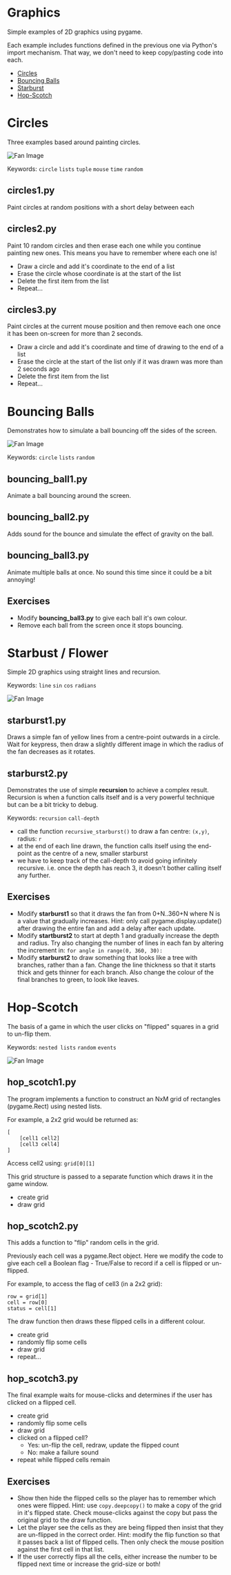 # Graphics
Simple examples of 2D graphics using pygame.

Each example includes functions defined in the previous one via Python's import mechanism. That way, we don't need to keep copy/pasting code into each.

- [Circles](#circles)
- [Bouncing Balls](#bouncing-balls)
- [Starburst](#starburst)
- [Hop-Scotch](#hop-scotch)

# Circles

Three examples based around painting circles. 

![Fan Image](images/circles1.png)

Keywords: `circle` `lists` `tuple` `mouse` `time` `random`

## circles1.py
Paint circles at random positions with a short delay between each

## circles2.py
Paint 10 random circles and then erase each one while you continue painting new ones. 
This means you have to remember where each one is! 

- Draw a circle and add it's coordinate to the end of a list
- Erase the circle whose coordinate is at the start of the list
- Delete the first item from the list
- Repeat...

## circles3.py
Paint circles at the current mouse position and then remove each one once it has been on-screen for more than 2 seconds.

- Draw a circle and add it's coordinate and time of drawing to the end of a list
- Erase the circle at the start of the list only if it was drawn was more than 2 seconds ago
- Delete the first item from the list
- Repeat...

# Bouncing Balls
Demonstrates how to simulate a ball bouncing off the sides of the screen.

![Fan Image](images/bouncing-balls.png)

Keywords: `circle` `lists` `random`

## bouncing_ball1.py

Animate a ball bouncing around the screen.

## bouncing_ball2.py

Adds sound for the bounce and simulate the effect of gravity on the ball.

## bouncing_ball3.py

Animate multiple balls at once. No sound this time since it could be a bit annoying!

## Exercises
- Modify **bouncing_ball3.py** to give each ball it's own colour.
- Remove each ball from the screen once it stops bouncing.


# Starbust / Flower

Simple 2D graphics using straight lines and recursion.

Keywords: `line` `sin` `cos` `radians`

![Fan Image](images/fan2.png)

## starburst1.py

Draws a simple fan of yellow lines from a centre-point outwards in a circle.
Wait for keypress, then draw a slightly different image in which the radius of the fan decreases as it rotates.

## starburst2.py

Demonstrates the use of simple **recursion** to achieve a complex result. Recursion is when a function calls itself and is a very powerful technique but can be a bit tricky to debug.

Keywords: `recursion` `call-depth`

- call the function `recursive_starburst()` to draw a fan centre: `(x,y)`, radius: `r`
- at the end of each line drawn, the function calls itself using the end-point as the centre of a new, smaller starburst
- we have to keep track of the call-depth to avoid going infinitely recursive. i.e. once the depth has reach 3, it doesn't bother calling itself any further.

## Exercises
- Modify **starburst1** so that it draws the fan from 0+N..360+N where N is a value that gradually increases. Hint: only call pygame.display.update() after drawing the entire fan and add a delay after each update.
- Modify **startburst2** to start at depth 1 and gradually increase the depth and radius. Try also changing the number of lines in each fan by altering the increment in: `for angle in range(0, 360, 30):`
- Modify **starburst2** to draw something that looks like a tree with branches, rather than a fan. Change the line thickness so that it starts thick and gets thinner for each branch. Also change the colour of the final branches to green, to look like leaves.

# Hop-Scotch

The basis of a game in which the user clicks on "flipped" squares in a grid to un-flip them.

Keywords: `nested lists` `random` `events`

![Fan Image](images/hop-scotch.png)


## hop_scotch1.py
The program implements a function to construct an NxM grid of rectangles (pygame.Rect) using nested lists. 

For example, a 2x2 grid would be returned as:

```
[
    [cell1 cell2] 
    [cell3 cell4]
]
```
     
Access cell2 using: `grid[0][1]`

This grid structure is passed to a separate function which draws it in the game window.

- create grid
- draw grid

## hop_scotch2.py
This adds a function to "flip" random cells in the grid. 

Previously each cell was a pygame.Rect object. 
Here we modify the code to give each cell a Boolean flag - True/False to record if a cell is flipped or un-flipped.

For example, to access the flag of cell3 (in a 2x2 grid):

```
row = grid[1]
cell = row[0]
status = cell[1]
```
The draw function then draws these flipped cells in a different colour.

- create grid
- randomly flip some cells
- draw grid
- repeat...

## hop_scotch3.py

The final example waits for mouse-clicks and determines if the user has clicked on a flipped cell.

- create grid
- randomly flip some cells
- draw grid
- clicked on a flipped cell?
	- Yes: un-flip the cell, redraw, update the flipped count
	- No: make a failure sound
- repeat while flipped cells remain

## Exercises

- Show then hide the flipped cells so the player has to remember which ones were flipped. Hint: use `copy.deepcopy()` to make a copy of the grid in it's flipped state. Check mouse-clicks against the copy but pass the original grid to the draw function.
- Let the player see the cells as they are being flipped then insist that they are un-flipped in the correct order. Hint: modify the flip function so that it passes back a list of flipped cells. Then only check the mouse position against the first cell in that list.
- If the user correctly flips all the cells, either increase the number to be flipped next time or increase the grid-size or both!